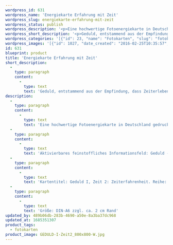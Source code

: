 ```yaml
---
wordpress_id: 631
wordpress_name: 'Energiekarte Erfahrung mit Zeit'
wordpress_slug: energiekarte-erfahrung-mit-zeit
wordpress_status: publish
wordpress_description: '<p>Eine hochwertige Fotoenergiekarte in Deutschland gedruckt und in Handarbeit laminiert.  Sie ist in Postkartengröße (DIN-A6) gut zu transportieren und kann auch auf den Körper aufgelegt werden.</p><p>Aktivierbares feinstoffliches Informationsfeld: Geduld - Zeiterfahrenheit - Objektive Sicht auf Realisierungsabläufe: In dem Augenblick, in dem etwas aus dem Herzen heraus gewünscht und kreiert wird, ist es bereits Teil dieser Erdrealität. Diese Energiekarte ist in der Reihe "Geduld" erschienen. Sie ist als Klangband umgesetzt (CD: Feenbaum Musik Klangbänder 1)</p><p>Kartentitel: Geduld I, Zeit 2: Zeiterfahrenheit. Reihe: Geduld</p><p>Größe: DIN-A6 zzgl. ca. 2 cm Rand<br />Andere Formate sind individuell für Sie innerhalb weniger Tage herstellbar. Bitte kontaktieren Sie uns hierfür unter <a href="mailto:info@elvedenverlag.de">info@elvedenverlag.de</a>.</p><p><a href="https://my.feenbaum.de/anwendung-energiebilder-foto-laminiert/">Anwendungshinweise</a>      <a href="https://my.feenbaum.de/produktinformationen-fotokarten/">Produktinformationen</a></p>'
wordpress_short_description: '<p>Geduld, entstammend aus der Empfindung, dass Zeiterleben subjektiv ist</p>'
wordpress_categories: '[{"id": 23, "name": "Fotokarten", "slug": "fotokarten"}]'
wordpress_images: '[{"id": 1027, "date_created": "2016-02-25T10:35:57", "date_created_gmt": "2016-02-25T08:35:57", "date_modified": "2016-02-25T10:35:57", "date_modified_gmt": "2016-02-25T08:35:57", "src": "https://my.feenbaum.de/wp-content/uploads/2016/02/GEDULD-I-Zeit2_800x800-W.jpg", "name": "GEDULD-I-Zeit2_800x800-W", "alt": ""}]'
id: 631
blueprint: product
title: 'Energiekarte Erfahrung mit Zeit'
short_description:
  -
    type: paragraph
    content:
      -
        type: text
        text: 'Geduld, entstammend aus der Empfindung, dass Zeiterleben subjektiv ist'
description:
  -
    type: paragraph
    content:
      -
        type: text
        text: 'Eine hochwertige Fotoenergiekarte in Deutschland gedruckt und in Handarbeit laminiert.  Sie ist in Postkartengröße (DIN-A6) gut zu transportieren und kann auch auf den Körper aufgelegt werden.'
  -
    type: paragraph
    content:
      -
        type: text
        text: 'Aktivierbares feinstoffliches Informationsfeld: Geduld - Zeiterfahrenheit - Objektive Sicht auf Realisierungsabläufe: In dem Augenblick, in dem etwas aus dem Herzen heraus gewünscht und kreiert wird, ist es bereits Teil dieser Erdrealität. Diese Energiekarte ist in der Reihe "Geduld" erschienen. Sie ist als Klangband umgesetzt (CD: Feenbaum Musik Klangbänder 1)'
  -
    type: paragraph
    content:
      -
        type: text
        text: 'Kartentitel: Geduld I, Zeit 2: Zeiterfahrenheit. Reihe: Geduld'
  -
    type: paragraph
    content:
      -
        type: text
        text: 'Größe: DIN-A6 zzgl. ca. 2 cm Rand'
updated_by: 489b06db-283b-4690-a50e-8a3ba37dc968
updated_at: 1685351307
product_tags:
  - fotokarten
product_image: GEDULD-I-Zeit2_800x800-W.jpg
---
```

